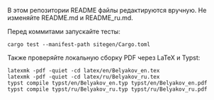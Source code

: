 В этом репозитории README файлы редактируются вручную. Не изменяйте README.md и README_ru.md.

Перед коммитами запускайте тесты:

```
cargo test --manifest-path sitegen/Cargo.toml
```

Также проверяйте локальную сборку PDF через LaTeX и Typst:

```
latexmk -pdf -quiet -cd latex/en/Belyakov_en.tex
latexmk -pdf -quiet -cd latex/ru/Belyakov_ru.tex
typst compile typst/en/Belyakov_en.typ typst/en/Belyakov_en.pdf
typst compile typst/ru/Belyakov_ru.typ typst/ru/Belyakov_ru.pdf
```
